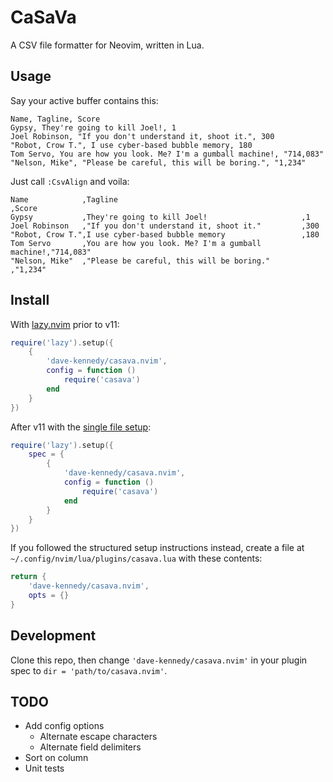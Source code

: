 # CaSaVa

A CSV file formatter for Neovim, written in Lua.

## Usage

Say your active buffer contains this:

```
Name, Tagline, Score
Gypsy, They're going to kill Joel!, 1
Joel Robinson, "If you don't understand it, shoot it.", 300
"Robot, Crow T.", I use cyber-based bubble memory, 180
Tom Servo, You are how you look. Me? I'm a gumball machine!, "714,083"
"Nelson, Mike", "Please be careful, this will be boring.", "1,234"
```

Just call `:CsvAlign` and voila:

```csv
Name            ,Tagline                                         ,Score
Gypsy           ,They're going to kill Joel!                     ,1
Joel Robinson   ,"If you don't understand it, shoot it."         ,300
"Robot, Crow T.",I use cyber-based bubble memory                 ,180
Tom Servo       ,You are how you look. Me? I'm a gumball machine!,"714,083"
"Nelson, Mike"  ,"Please be careful, this will be boring."       ,"1,234"
```

## Install

With [lazy.nvim](https://lazy.folke.io/) prior to v11:

```lua
require('lazy').setup({
    {
        'dave-kennedy/casava.nvim',
        config = function ()
            require('casava')
        end
    }
})
```

After v11 with the [single file setup](https://lazy.folke.io/installation):

```lua
require('lazy').setup({
    spec = {
        {
            'dave-kennedy/casava.nvim',
            config = function ()
                require('casava')
            end
        }
    }
})
```

If you followed the structured setup instructions instead, create a file at
`~/.config/nvim/lua/plugins/casava.lua` with these contents:

```lua
return {
    'dave-kennedy/casava.nvim',
    opts = {}
}
```

## Development

Clone this repo, then change `'dave-kennedy/casava.nvim'` in your plugin spec
to `dir = 'path/to/casava.nvim'`.

## TODO

* Add config options
    * Alternate escape characters
    * Alternate field delimiters
* Sort on column
* Unit tests
